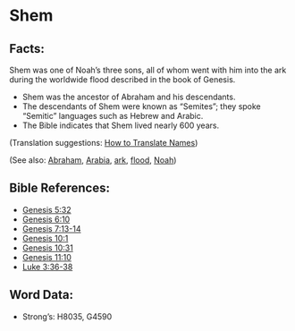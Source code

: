 # Shem

## Facts:

Shem was one of Noah’s three sons, all of whom went with him into the ark during the worldwide flood described in the book of Genesis.

* Shem was the ancestor of Abraham and his descendants.
* The descendants of Shem were known as “Semites”; they spoke “Semitic” languages such as Hebrew and Arabic.
* The Bible indicates that Shem lived nearly 600 years.

(Translation suggestions: [How to Translate Names](rc://en/ta/man/translate/translate-names))

(See also: [Abraham](../names/abraham.md), [Arabia](../names/arabia.md), [ark](../kt/ark.md), [flood](../other/flood.md), [Noah](../names/noah.md))

## Bible References:

* [Genesis 5:32](rc://en/tn/help/gen/05/32)
* [Genesis 6:10](rc://en/tn/help/gen/06/10)
* [Genesis 7:13-14](rc://en/tn/help/gen/07/13)
* [Genesis 10:1](rc://en/tn/help/gen/10/01)
* [Genesis 10:31](rc://en/tn/help/gen/10/31)
* [Genesis 11:10](rc://en/tn/help/gen/11/10)
* [Luke 3:36-38](rc://en/tn/help/luk/03/36)

## Word Data:

* Strong’s: H8035, G4590
